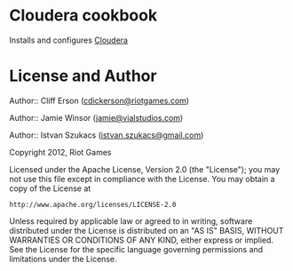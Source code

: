 # Cloudera cookbook

Installs and configures [Cloudera](http://www.cloudera.com/)

# License and Author

Author:: Cliff Erson (<cdickerson@riotgames.com>)

Author:: Jamie Winsor (<jamie@vialstudios.com>)

Author:: Istvan Szukacs (<istvan.szukacs@gmail.com>)

Copyright 2012, Riot Games

Licensed under the Apache License, Version 2.0 (the "License");
you may not use this file except in compliance with the License.
You may obtain a copy of the License at

    http://www.apache.org/licenses/LICENSE-2.0

Unless required by applicable law or agreed to in writing, software
distributed under the License is distributed on an "AS IS" BASIS,
WITHOUT WARRANTIES OR CONDITIONS OF ANY KIND, either express or implied.
See the License for the specific language governing permissions and
limitations under the License.
